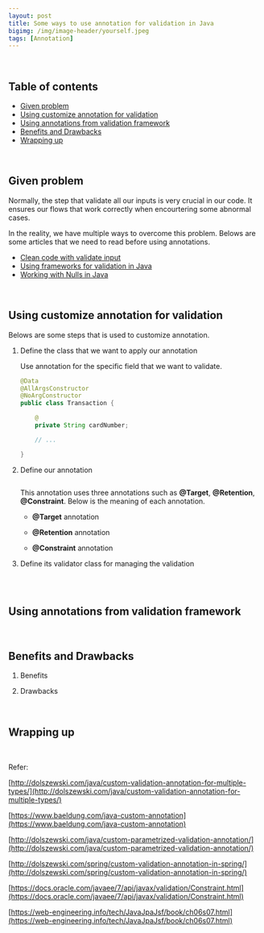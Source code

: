 ```yaml
---
layout: post
title: Some ways to use annotation for validation in Java
bigimg: /img/image-header/yourself.jpeg
tags: [Annotation]
---
```




<br>

## Table of contents
- [Given problem](#given-problem)
- [Using customize annotation for validation](#using-customize-annotation-for-validation)
- [Using annotations from validation framework](#using-annotations-from-validation-framework)
- [Benefits and Drawbacks](#benefits-and-drawbacks)
- [Wrapping up](#wrapping-up)


<br>

## Given problem

Normally, the step that validate all our inputs is very crucial in our code. It ensures our flows that work correctly when encourtering some abnormal cases.

In the reality, we have multiple ways to overcome this problem. Belows are some articles that we need to read before using annotations.

- [Clean code with validate input](https://gamethapcam.github.io/2019-12-22-Clean-code-with-validate-input/)
- [Using frameworks for validation in Java](https://gamethapcam.github.io/2019-12-24-Using-frameworks-for-validation-in-Java/)
- [Working with Nulls in Java](https://gamethapcam.github.io/2020-02-01-Working-with-Nulls-in-Java/)


<br>

## Using customize annotation for validation

Belows are some steps that is used to customize annotation.

1. Define the class that we want to apply our annotation

    Use annotation for the specific field that we want to validate.

    ```java
    @Data
    @AllArgsConstructor
    @NoArgConstructor
    public class Transaction {

        @
        private String cardNumber;

        // ...

    }

    ```

2. Define our annotation

    ```java

    ```

    This annotation uses three annotations such as **@Target**, **@Retention**, **@Constraint**. Below is the meaning of each annotation.
    - **@Target** annotation

    - **@Retention** annotation
    
    - **@Constraint** annotation

3. Define its validator class for managing the validation

    ```java

    ```


<br>

## Using annotations from validation framework






<br>

## Benefits and Drawbacks

1. Benefits



2. Drawbacks




<br>

## Wrapping up




<br>

Refer:

[http://dolszewski.com/java/custom-validation-annotation-for-multiple-types/](http://dolszewski.com/java/custom-validation-annotation-for-multiple-types/)

[https://www.baeldung.com/java-custom-annotation](https://www.baeldung.com/java-custom-annotation)

[http://dolszewski.com/java/custom-parametrized-validation-annotation/](http://dolszewski.com/java/custom-parametrized-validation-annotation/)

[http://dolszewski.com/spring/custom-validation-annotation-in-spring/](http://dolszewski.com/spring/custom-validation-annotation-in-spring/)

[https://docs.oracle.com/javaee/7/api/javax/validation/Constraint.html](https://docs.oracle.com/javaee/7/api/javax/validation/Constraint.html)

[https://web-engineering.info/tech/JavaJpaJsf/book/ch06s07.html](https://web-engineering.info/tech/JavaJpaJsf/book/ch06s07.html)